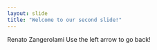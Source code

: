 ```yaml
---
layout: slide
title: "Welcome to our second slide!"
---
```

Renato Zangerolami
Use the left arrow to go back!
